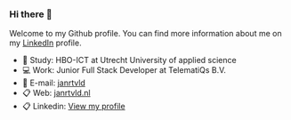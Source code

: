 ### Hi there 👋

Welcome to my Github profile. You can find more information about me on my [LinkedIn](https://www.linkedin.com/in/jan-rietveld/) profile. 

- 🏫 Study: HBO-ICT at Utrecht University of applied science
- 💻 Work: Junior Full Stack Developer at TelematiQs B.V.
- 📯 E-mail: [janrtvld](mailto:rtvldjan@gmail.com)
- 📋 Web: <a href="https://www.janrtvld.nl" target="_blank">janrtvld.nl</a>
- 📋 Linkedin: <a href="https://www.linkedin.com/in/jan-rietveld/" target="_blank">View my profile</a>
